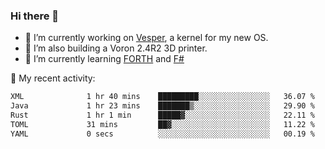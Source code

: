 ### Hi there 👋

<!--
**berkus/berkus** is a ✨ _special_ ✨ repository because its `README.md` (this file) appears on your GitHub profile.

Here are some ideas to get you started:

- 🔭 I’m currently working on ...
- 🌱 I’m currently learning ...
- 👯 I’m looking to collaborate on ...
- 🤔 I’m looking for help with ...
- 💬 Ask me about ...
- 📫 How to reach me: ...
- 😄 Pronouns: ...
- ⚡ Fun fact: ...
-->

- 🔭 I’m currently working on [Vesper](https://github.com/metta-systems/vesper), a kernel for my new OS.
- 🔭 I’m also building a Voron 2.4R2 3D printer.
- 🌱 I’m currently learning [FORTH](http://forth.com/starting-forth/) and [F#](https://fsharpforfunandprofit.com/)

💼 My recent activity:

<!--START_SECTION:waka-->

```txt
XML              1 hr 40 mins    █████████░░░░░░░░░░░░░░░░   36.07 %
Java             1 hr 23 mins    ███████▒░░░░░░░░░░░░░░░░░   29.90 %
Rust             1 hr 1 min      █████▓░░░░░░░░░░░░░░░░░░░   22.11 %
TOML             31 mins         ██▓░░░░░░░░░░░░░░░░░░░░░░   11.22 %
YAML             0 secs          ░░░░░░░░░░░░░░░░░░░░░░░░░   00.19 %
```

<!--END_SECTION:waka-->
